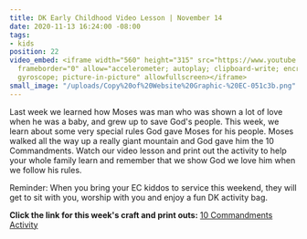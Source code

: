 ```yaml
---
title: DK Early Childhood Video Lesson | November 14
date: 2020-11-13 16:24:00 -08:00
tags:
- kids
position: 22
video_embed: <iframe width="560" height="315" src="https://www.youtube.com/embed/iXxH8lvdo4Q"
  frameborder="0" allow="accelerometer; autoplay; clipboard-write; encrypted-media;
  gyroscope; picture-in-picture" allowfullscreen></iframe>
small_image: "/uploads/Copy%20of%20Website%20Graphic-%20EC-051c3b.png"
---
```


Last week we learned how Moses was man who was shown a lot of love when he was a baby, and grew up to save God's people. This week, we learn about some very special rules God gave Moses for his people. Moses walked all the way up a really giant mountain and God gave him the 10 Commandments. Watch our video lesson and print out the activity to help your whole family learn and remember that we show God we love him when we follow his rules.

Reminder: When you bring your EC kiddos to service this weekend, they will get to sit with you, worship with you and enjoy a fun DK activity bag.

**Click the link for this week's craft and print outs:**
[10 Commandments Activity](https://drive.google.com/file/d/1uH-GGg1lo-r5fCvlQ6XcxgTco4X3eaAK/view?usp=sharing)